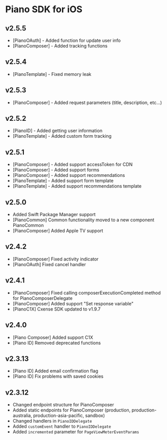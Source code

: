 # Piano SDK for iOS

## v2.5.5
* [PianoOAuth] - Added function for update user info
* [PianoComposer] - Added tracking functions

## v2.5.4
* [PianoTemplate] - Fixed memory leak

## v2.5.3
* [PianoComposer] - Added request parameters (title, description, etc...)

## v2.5.2
* [PianoID] - Added getting user information
* [PianoTemplate] - Added custom form tracking

## v2.5.1
* [PianoComposer] - Added support accessToken for CDN
* [PianoComposer] - Added support forms
* [PianoComposer] - Added support recommendations
* [PianoTemplate] - Added support form template
* [PianoTemplate] - Added support recommendations template

## v2.5.0
* Added Swift Package Manager support
* [PianoCommon] Common functionality moved to a new component PianoCommon
* [PianoComposer] Added Apple TV support

## v2.4.2
* [PianoComposer] Fixed activity indicator
* [PianoOAuth] Fixed cancel handler

## v2.4.1
* [PianoComposer] Fixed calling composerExecutionCompleted method for PianoComposerDelegate
* [PianoComposer] Added support "Set response variable"
* [PianoC1X] Cxense SDK updated to v1.9.7

## v2.4.0
* [Piano Composer] Added support C1X
* [Piano ID] Removed deprecated functions

## v2.3.13
* [Piano ID] Added email confirmation flag
* [Piano ID] Fix problems with saved cookies

## v2.3.12

* Changed endpoint structure for PianoComposer
* Added static endpoints for PianoComposer (production, production-australia, production-asia-pacific, sandbox)
* Changed handlers in `PianoIDDelegate`
* Added `customEvent` handler to `PianoIDDelegate`
* Added `incremented` parameter for `PageViewMeterEventParams`
